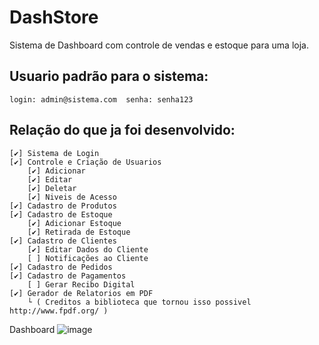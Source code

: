# DashStore
Sistema de Dashboard com controle de vendas e estoque para uma loja.

## Usuario padrão para o sistema:
``
login: admin@sistema.com 
senha: senha123 
``

## Relação do que ja foi desenvolvido:
    [✔] Sistema de Login
    [✔] Controle e Criação de Usuarios
        [✔] Adicionar
        [✔] Editar
        [✔] Deletar
        [✔] Niveis de Acesso
    [✔] Cadastro de Produtos
    [✔] Cadastro de Estoque
        [✔] Adicionar Estoque
        [✔] Retirada de Estoque
    [✔] Cadastro de Clientes
        [✔] Editar Dados do Cliente
        [ ] Notificações ao Cliente
    [✔] Cadastro de Pedidos
    [✔] Cadastro de Pagamentos
        [ ] Gerar Recibo Digital
    [✔] Gerador de Relatorios em PDF
        └ ( Creditos a biblioteca que tornou isso possivel http://www.fpdf.org/ )


Dashboard
![image](https://github.com/user-attachments/assets/6395ada2-68f2-427e-8ba6-3ca9587afbae)

